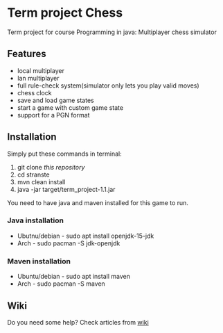 # Term project Chess
Term project for course Programming in java: Multiplayer chess simulator

## Features
- local multiplayer
- lan multiplayer
- full rule-check system(simulator only lets you play valid moves)
- chess clock
- save and load game states
- start a game with custom game state
- support for a PGN format

## Installation
Simply put these commands in terminal:
1. git clone *this repository*
2. cd stranste
3. mvn clean install
4. java -jar target/term_project-1.1.jar

You need to have java and maven installed for this game to run.
### Java installation
- Ubutnu/debian - sudo apt install openjdk-15-jdk
- Arch - sudo pacman -S jdk-openjdk

### Maven installation
- Ubuntu/debian - sudo apt install maven
- Arch - sudo pacman -S maven
## Wiki
Do you need some help? Check articles from [wiki](https://gitlab.fel.cvut.cz/B202_B0B36PJV/stranste/-/wikis/home)

